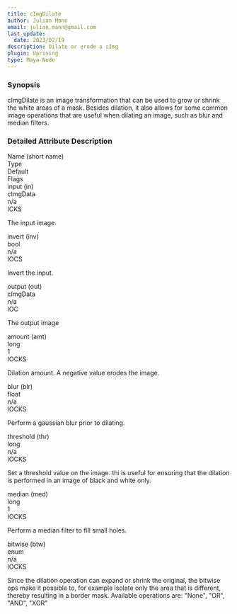 ```yaml
---
title: cImgDilate
author: Julian Mann
email: julian.mann@gmail.com
last_update: 
  date: 2023/02/19
description: Dilate or erode a cImg
plugin: Uprising
type: Maya Node
---
```

### Synopsis

cImgDilate is an image transformation that can be used to grow or shrink the white areas of a mask. Besides dilation, it also allows for some common image operations that are useful when dilating an image, such as blur and median filters.

### Detailed Attribute Description

<div class="attribs">
    <div class="attribs-header attribs-row">
        <div class="attribs-name attribs-cell">Name (short name)</div>
        <div class="attribs-type attribs-cell">Type</div>
        <div class="attribs-default attribs-cell">Default</div>
        <div class="attribs-flags attribs-cell">Flags</div>
    </div>
    <div class="attribs-block attribs-d-1">
        <div class="attribs-body attribs-row">
            <div class="attribs-name attribs-cell">input (in)</div>
            <div class="attribs-type attribs-cell">cImgData</div>
            <div class="attribs-default attribs-cell">n/a</div>
            <div class="attribs-flags attribs-cell">ICKS            </div>
        </div>
        <div class="attribs-desc">
            <p>The input image.</p>
        </div>
    </div>
    <div class="attribs-block attribs-d-1">
        <div class="attribs-body attribs-row">
            <div class="attribs-name attribs-cell">invert (inv)</div>
            <div class="attribs-type attribs-cell">bool</div>
            <div class="attribs-default attribs-cell">n/a</div>
            <div class="attribs-flags attribs-cell">IOCS            </div>
        </div>
        <div class="attribs-desc">
            <p>Invert the input.</p>
        </div>
    </div>
    <div class="attribs-block attribs-d-1">
        <div class="attribs-body attribs-row">
            <div class="attribs-name attribs-cell">output (out)</div>
            <div class="attribs-type attribs-cell">cImgData</div>
            <div class="attribs-default attribs-cell">n/a</div>
            <div class="attribs-flags attribs-cell">IOC            </div>
        </div>
        <div class="attribs-desc">
            <p>The output image</p>
        </div>
    </div>
    <div class="attribs-block attribs-d-1">
        <div class="attribs-body attribs-row">
            <div class="attribs-name attribs-cell">amount (amt)</div>
            <div class="attribs-type attribs-cell">long</div>
            <div class="attribs-default attribs-cell">1</div>
            <div class="attribs-flags attribs-cell">IOCKS            </div>
        </div>
        <div class="attribs-desc">
            <p>Dilation amount. A negative value erodes the image.</p>
        </div>
    </div>
    <div class="attribs-block attribs-d-1">
        <div class="attribs-body attribs-row">
            <div class="attribs-name attribs-cell">blur (blr)</div>
            <div class="attribs-type attribs-cell">float</div>
            <div class="attribs-default attribs-cell">n/a</div>
            <div class="attribs-flags attribs-cell">IOCKS            </div>
        </div>
        <div class="attribs-desc">
            <p>Perform a gaussian blur prior to dilating.</p>
        </div>
    </div>
    <div class="attribs-block attribs-d-1">
        <div class="attribs-body attribs-row">
            <div class="attribs-name attribs-cell">threshold (thr)</div>
            <div class="attribs-type attribs-cell">long</div>
            <div class="attribs-default attribs-cell">n/a</div>
            <div class="attribs-flags attribs-cell">IOCKS            </div>
        </div>
        <div class="attribs-desc">
            <p>Set a threshold value on the image. thi is useful for ensuring that the dilation is performed in an image of black and white only.</p>
        </div>
    </div>
    <div class="attribs-block attribs-d-1">
        <div class="attribs-body attribs-row">
            <div class="attribs-name attribs-cell">median (med)</div>
            <div class="attribs-type attribs-cell">long</div>
            <div class="attribs-default attribs-cell">1</div>
            <div class="attribs-flags attribs-cell">IOCKS            </div>
        </div>
        <div class="attribs-desc">
            <p>Perform a median filter to fill small holes.</p>
        </div>
    </div>
    <div class="attribs-block attribs-d-1">
        <div class="attribs-body attribs-row">
            <div class="attribs-name attribs-cell">bitwise (btw)</div>
            <div class="attribs-type attribs-cell">enum</div>
            <div class="attribs-default attribs-cell">n/a</div>
            <div class="attribs-flags attribs-cell">IOCKS            </div>
        </div>
        <div class="attribs-desc">
            <p>Since the dilation operation can expand or shrink the original, the bitwise ops make it possible to, for example isolate only the area that is different, thereby resulting in a border mask.  
Available operations are: "None", "OR", "AND", "XOR"</p>
        </div>
    </div>
</div>
